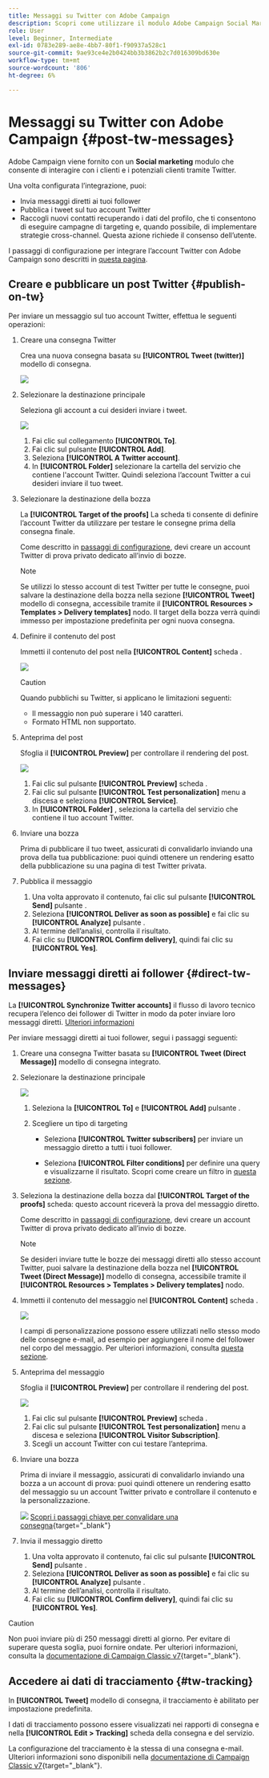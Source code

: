 ```yaml
---
title: Messaggi su Twitter con Adobe Campaign
description: Scopri come utilizzare il modulo Adobe Campaign Social Marketing per inviare messaggi su Twitter e inviare messaggi diretti ai tuoi follower
role: User
level: Beginner, Intermediate
exl-id: 0783e289-ae8e-4bb7-80f1-f90937a528c1
source-git-commit: 9ae93ce4e2b0424bb3b3862b2c7d016309bd630e
workflow-type: tm+mt
source-wordcount: '806'
ht-degree: 6%

---
```



# Messaggi su Twitter con Adobe Campaign {#post-tw-messages}

Adobe Campaign viene fornito con un **Social marketing** modulo che consente di interagire con i clienti e i potenziali clienti tramite Twitter.

Una volta configurata l’integrazione, puoi:

* Invia messaggi diretti ai tuoi follower
* Pubblica i tweet sul tuo account Twitter
* Raccogli nuovi contatti recuperando i dati del profilo, che ti consentono di eseguire campagne di targeting e, quando possibile, di implementare strategie cross-channel. Questa azione richiede il consenso dell’utente.


I passaggi di configurazione per integrare l’account Twitter con Adobe Campaign sono descritti in [questa pagina](../connect/ac-tw.md).

## Creare e pubblicare un post Twitter {#publish-on-tw}

Per inviare un messaggio sul tuo account Twitter, effettua le seguenti operazioni:

1. Creare una consegna Twitter

   Crea una nuova consegna basata su **[!UICONTROL Tweet (twitter)]** modello di consegna.

   ![](assets/tw-new-delivery.png)

1. Selezionare la destinazione principale

   Seleziona gli account a cui desideri inviare i tweet.

   ![](assets/tw-define-target.png)

   1. Fai clic sul collegamento **[!UICONTROL To]**.
   1. Fai clic sul pulsante **[!UICONTROL Add]**.
   1. Seleziona **[!UICONTROL A Twitter account]**.
   1. In **[!UICONTROL Folder]** selezionare la cartella del servizio che contiene l&#39;account Twitter. Quindi seleziona l’account Twitter a cui desideri inviare il tuo tweet.

1. Selezionare la destinazione della bozza

   La **[!UICONTROL Target of the proofs]** La scheda ti consente di definire l’account Twitter da utilizzare per testare le consegne prima della consegna finale.

   Come descritto in [passaggi di configurazione](../connect/ac-tw.md#tw-test-account), devi creare un account Twitter di prova privato dedicato all’invio di bozze.

   >[!NOTE]
   >
   >Se utilizzi lo stesso account di test Twitter per tutte le consegne, puoi salvare la destinazione della bozza nella sezione **[!UICONTROL Tweet]** modello di consegna, accessibile tramite il **[!UICONTROL Resources > Templates > Delivery templates]** nodo. Il target della bozza verrà quindi immesso per impostazione predefinita per ogni nuova consegna.

1. Definire il contenuto del post

   Immetti il contenuto del post nella **[!UICONTROL Content]** scheda .

   ![](assets/tw-delivery-content.png)

   >[!CAUTION]
   >
   >Quando pubblichi su Twitter, si applicano le limitazioni seguenti:
   >
   >* Il messaggio non può superare i 140 caratteri.
   >* Formato HTML non supportato.


1. Anteprima del post

   Sfoglia il **[!UICONTROL Preview]** per controllare il rendering del post.

   ![](assets/tw-delivery-preview.png)

   1. Fai clic sul pulsante **[!UICONTROL Preview]** scheda .
   1. Fai clic sul pulsante **[!UICONTROL Test personalization]** menu a discesa e seleziona **[!UICONTROL Service]**.
   1. In **[!UICONTROL Folder]** , seleziona la cartella del servizio che contiene il tuo account Twitter.

1. Inviare una bozza

   Prima di pubblicare il tuo tweet, assicurati di convalidarlo inviando una prova della tua pubblicazione: puoi quindi ottenere un rendering esatto della pubblicazione su una pagina di test Twitter privata.

1. Pubblica il messaggio

   1. Una volta approvato il contenuto, fai clic sul pulsante **[!UICONTROL Send]** pulsante .
   1. Seleziona **[!UICONTROL Deliver as soon as possible]** e fai clic su **[!UICONTROL Analyze]** pulsante .
   1. Al termine dell’analisi, controlla il risultato.
   1. Fai clic su **[!UICONTROL Confirm delivery]**, quindi fai clic su **[!UICONTROL Yes]**.

## Inviare messaggi diretti ai follower {#direct-tw-messages}

La **[!UICONTROL Synchronize Twitter accounts]** il flusso di lavoro tecnico recupera l’elenco dei follower di Twitter in modo da poter inviare loro messaggi diretti. [Ulteriori informazioni](../connect/ac-tw.md#synchro-tw-accounts)

Per inviare messaggi diretti ai tuoi follower, segui i passaggi seguenti:

1. Creare una consegna Twitter basata su **[!UICONTROL Tweet (Direct Message)]** modello di consegna integrato.

1. Selezionare la destinazione principale

   ![](assets/tw-dm-define-target.png)

   1. Seleziona la **[!UICONTROL To]** e **[!UICONTROL Add]** pulsante .

   1. Scegliere un tipo di targeting

      * Seleziona **[!UICONTROL Twitter subscribers]** per inviare un messaggio diretto a tutti i tuoi follower.

      * Seleziona **[!UICONTROL Filter conditions]** per definire una query e visualizzarne il risultato. Scopri come creare un filtro in [questa sezione](../audiences/create-filters.md#advanced-filters).

1. Seleziona la destinazione della bozza dal **[!UICONTROL Target of the proofs]** scheda: questo account riceverà la prova del messaggio diretto.

   Come descritto in [passaggi di configurazione](../connect/ac-tw.md#tw-test-account), devi creare un account Twitter di prova privato dedicato all’invio di bozze.


   >[!NOTE]
   >
   >Se desideri inviare tutte le bozze dei messaggi diretti allo stesso account Twitter, puoi salvare la destinazione della bozza nel **[!UICONTROL Tweet (Direct Message)]** modello di consegna, accessibile tramite il **[!UICONTROL Resources > Templates > Delivery templates]** nodo.

1. Immetti il contenuto del messaggio nel **[!UICONTROL Content]** scheda .

   ![](assets/tw-dm-content.png)

   I campi di personalizzazione possono essere utilizzati nello stesso modo delle consegne e-mail, ad esempio per aggiungere il nome del follower nel corpo del messaggio. Per ulteriori informazioni, consulta [questa sezione](../start/create-message.md#personalization).

1. Anteprima del messaggio

   Sfoglia il **[!UICONTROL Preview]** per controllare il rendering del post.

   ![](assets/tw-dm-preview.png)

   1. Fai clic sul pulsante **[!UICONTROL Preview]** scheda .
   1. Fai clic sul pulsante **[!UICONTROL Test personalization]** menu a discesa e seleziona **[!UICONTROL Visitor Subscription]**.
   1. Scegli un account Twitter con cui testare l’anteprima.

1. Inviare una bozza

   Prima di inviare il messaggio, assicurati di convalidarlo inviando una bozza a un account di prova: puoi quindi ottenere un rendering esatto del messaggio su un account Twitter privato e controllare il contenuto e la personalizzazione.

   ![](../assets/do-not-localize/book.png) [Scopri i passaggi chiave per convalidare una consegna](https://experienceleague.adobe.com/docs/campaign-classic/using/sending-messages/key-steps-when-creating-a-delivery/steps-validating-the-delivery.html?lang=it){target="_blank"}

1. Invia il messaggio diretto

   1. Una volta approvato il contenuto, fai clic sul pulsante **[!UICONTROL Send]** pulsante .
   1. Seleziona **[!UICONTROL Deliver as soon as possible]** e fai clic su **[!UICONTROL Analyze]** pulsante .
   1. Al termine dell’analisi, controlla il risultato.
   1. Fai clic su **[!UICONTROL Confirm delivery]**, quindi fai clic su **[!UICONTROL Yes]**.

>[!CAUTION]
>
>Non puoi inviare più di 250 messaggi diretti al giorno. Per evitare di superare questa soglia, puoi fornire ondate. Per ulteriori informazioni, consulta la [documentazione di Campaign Classic v7](https://experienceleague.adobe.com/docs/campaign-classic/using/sending-messages/key-steps-when-creating-a-delivery/steps-sending-the-delivery.html?lang=en#sending-using-multiple-waves){target="_blank"}.


## Accedere ai dati di tracciamento {#tw-tracking}

In **[!UICONTROL Tweet]** modello di consegna, il tracciamento è abilitato per impostazione predefinita.

I dati di tracciamento possono essere visualizzati nei rapporti di consegna e nella **[!UICONTROL Edit > Tracking]** scheda della consegna e del servizio.

La configurazione del tracciamento è la stessa di una consegna e-mail. Ulteriori informazioni sono disponibili nella [documentazione di Campaign Classic v7](https://experienceleague.adobe.com/docs/campaign-classic/using/sending-messages/monitoring-deliveries/about-delivery-monitoring.html?lang=it){target="_blank"}.


